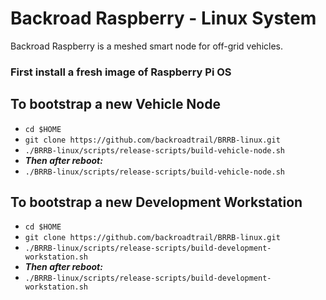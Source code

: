 # Backroad Raspberry - Linux System
Backroad Raspberry is a meshed smart node for off-grid vehicles.

### First install a fresh image of Raspberry Pi OS


## To bootstrap a new Vehicle Node
  * `cd $HOME`
  * `git clone https://github.com/backroadtrail/BRRB-linux.git`
  * `./BRRB-linux/scripts/release-scripts/build-vehicle-node.sh`
  * ***Then after reboot:***
  * `./BRRB-linux/scripts/release-scripts/build-vehicle-node.sh`


## To bootstrap a new Development Workstation
  * `cd $HOME`
  * `git clone https://github.com/backroadtrail/BRRB-linux.git`
  * `./BRRB-linux/scripts/release-scripts/build-development-workstation.sh`
  * ***Then after reboot:***
  * `./BRRB-linux/scripts/release-scripts/build-development-workstation.sh`
